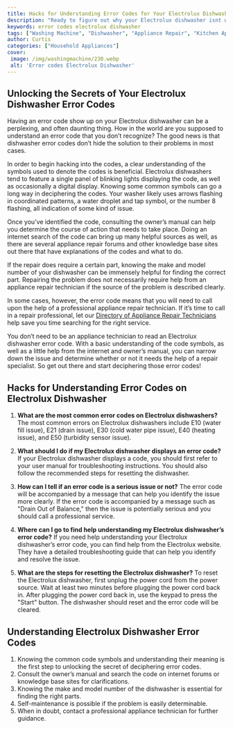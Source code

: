 ```yaml
---
title: Hacks for Understanding Error Codes for Your Electrolux Dishwasher
description: "Ready to figure out why your Electrolux dishwasher isnt working This blog post provides some practical hacks to help you understand error codes and get your appliance up and running again"
keywords: error codes electrolux dishwasher
tags: ["Washing Machine", "Dishwasher", "Appliance Repair", "Kitchen Appliances", "Clean Appliance", "Appliance Brand"]
author: Curtis
categories: ["Household Appliances"]
cover: 
 image: /img/washingmachine/230.webp
 alt: 'Error codes Electrolux Dishwasher'
---
```

## Unlocking the Secrets of Your Electrolux Dishwasher Error Codes

Having an error code show up on your Electrolux dishwasher can be a perplexing, and often daunting thing. How in the world are you supposed to understand an error code that you don’t recognize? The good news is that dishwasher error codes don’t hide the solution to their problems in most cases.

In order to begin hacking into the codes, a clear understanding of the symbols used to denote the codes is beneficial. Electrolux dishwashers tend to feature a single panel of blinking lights displaying the code, as well as occasionally a digital display. Knowing some common symbols can go a long way in deciphering the codes. Your washer likely uses arrows flashing in coordinated patterns, a water droplet and tap symbol, or the number 8 flashing, all indication of some kind of issue.

Once you’ve identified the code, consulting the owner’s manual can help you determine the course of action that needs to take place. Doing an internet search of the code can bring up many helpful sources as well, as there are several appliance repair forums and other knowledge base sites out there that have explanations of the codes and what to do.

If the repair does require a certain part, knowing the make and model number of your dishwasher can be immensely helpful for finding the correct part. Repairing the problem does not necessarily require help from an appliance repair technician if the source of the problem is described clearly.

In some cases, however, the error code means that you will need to call upon the help of a professional appliance repair technician. If it’s time to call in a repair professional, let our [Directory of Appliance Repair Technicians](./pages/appliance-repair-technicians) help save you time searching for the right service.

You don’t need to be an appliance technician to read an Electrolux dishwasher error code. With a basic understanding of the code symbols, as well as a little help from the internet and owner’s manual, you can narrow down the issue and determine whether or not it needs the help of a repair specialist. So get out there and start deciphering those error codes!

## Hacks for Understanding Error Codes on Electrolux Dishwasher

1. **What are the most common error codes on Electrolux dishwashers?** 
The most common errors on Electrolux dishwashers include E10 (water fill issue), E21 (drain issue), E30 (cold water pipe issue), E40 (heating issue), and E50 (turbidity sensor issue).

2. **What should I do if my Electrolux dishwasher displays an error code?** 
If your Electrolux dishwasher displays a code, you should first refer to your user manual for troubleshooting instructions. You should also follow the recommended steps for resetting the dishwasher.

3. **How can I tell if an error code is a serious issue or not?** 
The error code will be accompanied by a message that can help you identify the issue more clearly. If the error code is accompanied by a message such as "Drain Out of Balance," then the issue is potentially serious and you should call a professional service. 

4. **Where can I go to find help understanding my Electrolux dishwasher’s error code?** 
If you need help understanding your Electrolux dishwasher’s error code, you can find help from the Electrolux website. They have a detailed troubleshooting guide that can help you identify and resolve the issue.

5. **What are the steps for resetting the Electrolux dishwasher?** 
To reset the Electrolux dishwasher, first unplug the power cord from the power source. Wait at least two minutes before plugging the power cord back in. After plugging the power cord back in, use the keypad to press the "Start" button. The dishwasher should reset and the error code will be cleared.

## Understanding Electrolux Dishwasher Error Codes

1. Knowing the common code symbols and understanding their meaning is the first step to unlocking the secret of deciphering error codes.
2. Consult the owner’s manual and search the code on internet forums or knowledge base sites for clarifications.
3. Knowing the make and model number of the dishwasher is essential for finding the right parts.
4. Self-maintenance is possible if the problem is easily determinable.
5. When in doubt, contact a professional appliance technician for further guidance.
